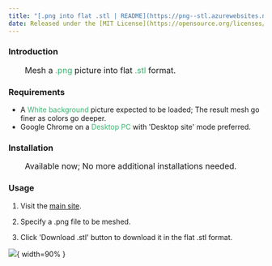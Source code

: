 ```yaml
---
title: "[.png into flat .stl | README](https://png--stl.azurewebsites.net/public/README.html)"
date: Released under the [MIT License](https://opensource.org/licenses/mit-license.php)
---
```



### Introduction

<p style="text-indent:2em; font-size: 115%;">
Mesh a <font color="MediumSeaGreen"> .png</font> picture into flat <font color="MediumSeaGreen">.stl</font> format.
</p>

### Requirements

<p style="text-indent:2em; font-size: 115%;">

- A <font color="MediumSeaGreen">White background</font> picture expected to be loaded; The result mesh go finer as colors go deeper.
- Google Chrome on a <font color="MediumSeaGreen">Desktop PC</font> with 'Desktop site' mode preferred.
</p>

### Installation

<p style="text-indent:2em; font-size: 115%;">
Available now; No more additional installations needed.
</p>

### Usage

<p style="text-indent:3em; font-size: 115%;">

1. Visit the [main site](https://png--stl.azurewebsites.net/).

2. Specify a .png file to be meshed.

3. Click 'Download .stl' button to download it in the flat .stl format.
</p>

![](./png2stl.gif){ width=90% }
<br>
<br>